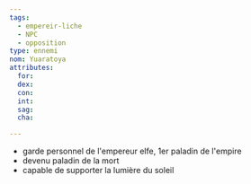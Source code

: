 ```yaml
---
tags:
  - empereir-liche
  - NPC
  - opposition
type: ennemi
nom: Yuaratoya
attributes:
  for: 
  dex: 
  con: 
  int: 
  sag: 
  cha: 

---
```


- garde personnel de l'empereur elfe, 1er paladin de l'empire
- devenu paladin de la mort
- capable de supporter la lumière du soleil